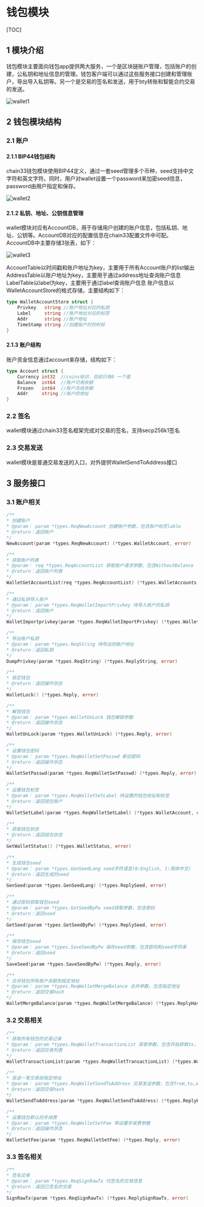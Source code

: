 # 钱包模块
[TOC]

## 1 模块介绍
钱包模块主要面向钱包app提供两大服务，一个是区块链账户管理，包括账户的创建，公私钥和地址信息的管理。钱包客户端可以通过这些服务接口创建和管理账户，导出导入私钥等。另一个是交易的签名和发送，用于bty转账和智能合约交易的发送。

![wallet1](https://public.zhaobi.tech/web/storage/upload/20181114/79425db083b9e5240944408e896d5ed7.png)

## 2 钱包模块结构
### 2.1 账户
#### 2.1.1 BIP44钱包结构 
chain33钱包模块使用BIP44定义，通过一套seed管理多个币种，seed支持中文字符和英文字符。同时，用户对wallet设置一个password来加密seed信息，password由用户指定和保存。

![wallet2](https://public.zhaobi.tech/web/storage/upload/20181112/811613f85039c688862f160f4efb3f40.png "wallet2")

#### 2.1.2 私钥、地址、公钥信息管理
wallet模块对应有AccountDB，用于存储用户创建的账户信息，包括私钥、地址、公钥等。AccountDB对应的配置信息在chain33配置文件中可配。AccountDB中主要存储3张表，如下：

![wallet3](https://public.zhaobi.tech/web/storage/upload/20181112/21091cb09ca180aae9b7c860361a7b2a.png "wallet3")

AccountTable以时间戳和账户地址为key，主要用于所有Account账户的list输出
AddressTable以账户地址为key，主要用于通过address地址查询账户信息
LabelTable以label为key，主要用于通过label查询账户信息
账户信息以WalletAccountStore的格式存储，主要结构如下：
```go
type WalletAccountStore struct {
	Privkey   string //账户地址对应的私钥
	Label     string //账户地址对应的标签
	Addr      string //账户地址
	TimeStamp string //创建账户时的时标
}
```
#### 2.1.3 账户结构
账户资金信息通过account来存储，结构如下：
```go
type Account struct {
    Currency int32  //coins标识，目前只有0 一个值
	Balance  int64  //账户可用余额
	Frozen   int64  //账户冻结余额
	Addr     string //账户的地址
}
```
### 2.2 签名
wallet模块通过chain33签名框架完成对交易的签名，支持secp256k1签名
### 2.3 交易发送
wallet模块是普通交易发送的入口，对外提供WalletSendToAddress接口

## 3 服务接口
### 3.1 账户相关
```go
/**
* 创建账户
* @param： param *types.ReqNewAccount 创建账户参数，包含账户标签lable
* @return：返回账户
*/
NewAccount(param *types.ReqNewAccount) (*types.WalletAccount, error)

/**
* 获取账户列表
* @param： req *types.ReqAccountList 获取账户请求参数，包含WithoutBalance
* @return：返回账户列表
*/
WalletGetAccountList(req *types.ReqAccountList) (*types.WalletAccounts, error)

/**
* 通过私钥导入账户
* @param： param *types.ReqWalletImportPrivkey 待导入账户的私钥
* @return：返回账户
*/
WalletImportprivkey(param *types.ReqWalletImportPrivkey) (*types.WalletAccount, error)

/**
* 导出账户私钥
* @param： param *types.ReqString 待导出的账户地址
* @return：返回私钥
*/
DumpPrivkey(param *types.ReqString) (*types.ReplyString, error)

/**
* 锁定钱包
* @return：返回操作状态
*/
WalletLock() (*types.Reply, error)

/**
* 解锁钱包
* @param： param *types.WalletUnLock 钱包解锁参数
* @return：返回操作状态
*/
WalletUnLock(param *types.WalletUnLock) (*types.Reply, error)

/**
* 设置钱包密码
* @param： param *types.ReqWalletSetPasswd 新旧密码
* @return：返回操作状态
*/
WalletSetPasswd(param *types.ReqWalletSetPasswd) (*types.Reply, error)

/**
* 设置钱包标签
* @param： param *types.ReqWalletSetLabel 待设置的钱包地址和标签
* @return：返回钱包账户
*/
WalletSetLabel(param *types.ReqWalletSetLabel) (*types.WalletAccount, error)

/**
* 获取钱包状态
* @return：返回钱包状态
*/
GetWalletStatus() (*types.WalletStatus, error)

/**
* 生成钱包seed
* @param： param *types.GenSeedLang seed字符语言(0:English, 1:简体中文)
* @return：返回生成的seed
*/
GenSeed(param *types.GenSeedLang) (*types.ReplySeed, error)

/**
* 通过密码获取钱包seed
* @param： param *types.GetSeedByPw seed获取参数，包含密码
* @return：返回seed
*/
GetSeed(param *types.GetSeedByPw) (*types.ReplySeed, error)

/**
* 保存钱包seed
* @param： param *types.SaveSeedByPw 保存seed参数，包含密码和seed字符串
* @return：返回seed
*/
SaveSeed(param *types.SaveSeedByPw) (*types.Reply, error)

/**
* 合并钱包所有账户余额到指定地址
* @param： param *types.ReqWalletMergeBalance 合并参数，包含指定地址
* @return：返回交易hash
*/
WalletMergeBalance(param *types.ReqWalletMergeBalance) (*types.ReplyHashes, error)
```
### 3.2 交易相关
```go
/**
* 获取所有钱包的交易记录
* @param： param *types.ReqWalletTransactionList 获取参数，包含开始获取tx，获取数量及顺序
* @return：返回交易列表
*/
WalletTransactionList(param *types.ReqWalletTransactionList) (*types.WalletTxDetails, error)

/**
* 发送一笔交易给指定地址
* @param： param *types.ReqWalletSendToAddress 交易发送参数，包含from,to,amount等交易信息
* @return：返回交易hash
*/
WalletSendToAddress(param *types.ReqWalletSendToAddress) (*types.ReplyHash, error)

/**
* 设置钱包默认的手续费
* @param： param *types.ReqWalletSetFee 带设置手续费参数
* @return：返回操作状态
*/
WalletSetFee(param *types.ReqWalletSetFee) (*types.Reply, error)
```

### 3.3 签名相关
```go
/**
* 签名交易
* @param： param *types.ReqSignRawTx 代签名的交易信息
* @return：返回已签名的交易
*/
SignRawTx(param *types.ReqSignRawTx) (*types.ReplySignRawTx, error)
```